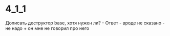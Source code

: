 # 4_1_1
Дописать деструктор base, хотя нужен ли? - Ответ - вроде не сказано - не надо + он мне не говорил про него

